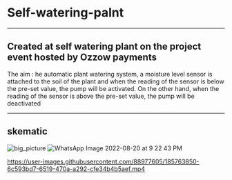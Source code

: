 # Self-watering-palnt
-----------------------------------------------------------------------
Created at self watering plant on the project event hosted by Ozzow payments 
------------------------------------------------------------------------

The aim : he automatic plant watering system, a moisture level sensor is attached to the soil of the plant and when the reading of the sensor is below the pre-set value, the pump will be activated. On the other hand, when the reading of the sensor is above the pre-set value, the pump will be deactivated


-----------------------------------------------------------------------
skematic  
------------------------------------------------------------------------

![big_picture](https://user-images.githubusercontent.com/88977605/185763784-e4a4a051-e0e5-4c76-91a6-5622d7650b0d.png)
![WhatsApp Image 2022-08-20 at 9 22 43 PM](https://user-images.githubusercontent.com/88977605/185763258-6a18e216-e684-45ca-b30d-422651e80e4b.jpeg)


https://user-images.githubusercontent.com/88977605/185763850-6c593bd7-6519-470a-a292-cfe34b4b5aef.mp4







